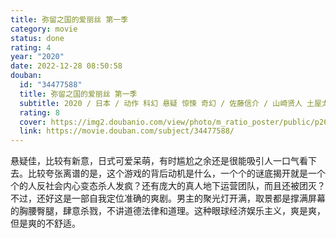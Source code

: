 ```yaml
---
title: 弥留之国的爱丽丝 第一季
category: movie
status: done
rating: 4
year: "2020"
date: 2022-12-28 08:50:58
douban:
  id: "34477588"
  title: 弥留之国的爱丽丝 第一季
  subtitle: 2020 / 日本 / 动作 科幻 悬疑 惊悚 奇幻 / 佐藤信介 / 山崎贤人 土屋太凤
  rating: 8
  cover: https://img2.doubanio.com/view/photo/m_ratio_poster/public/p2624050592.jpg
  link: https://movie.douban.com/subject/34477588/
---
```


悬疑佳，比较有新意，日式可爱呆萌，有时尴尬之余还是很能吸引人一口气看下去。比较夸张离谱的是，这个游戏的背后动机是什么，一个个的谜底揭开就是一个个的人反社会内心变态杀人发疯？还有庞大的真人地下运营团队，而且还被团灭？不过，还好这是一部自我定位准确的爽剧。男主的聚光灯开满，取景都是撑满屏幕的胸腰臀腿，肆意杀戮，不讲道德法律和道理。这种眼球经济娱乐主义，爽是爽，但是爽的不舒适。
